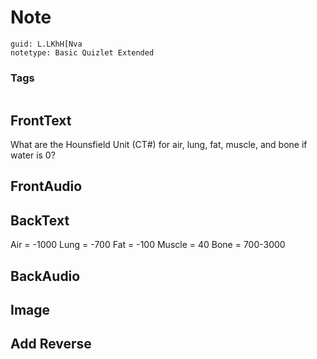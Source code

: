 # Note
```
guid: L.LKhH[Nva
notetype: Basic Quizlet Extended
```

### Tags
```
```

## FrontText
What are the Hounsfield Unit (CT#) for air, lung, fat, muscle, and bone if water is 0?

## FrontAudio


## BackText
Air = -1000
Lung = -700
Fat = -100
Muscle = 40
Bone = 700-3000

## BackAudio


## Image


## Add Reverse


